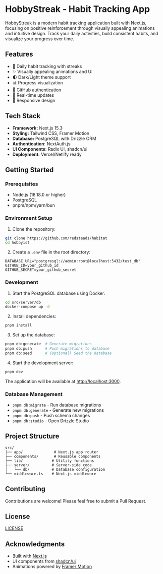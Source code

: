# HobbyStreak - Habit Tracking App

HobbyStreak is a modern habit tracking application built with Next.js, focusing on positive reinforcement through visually appealing animations and intuitive design. Track your daily activities, build consistent habits, and visualize your progress over time.

## Features

- 🎯 Daily habit tracking with streaks
- ✨ Visually appealing animations and UI
- 🌓 Dark/Light theme support
- 📊 Progress visualization
- 🔐 GitHub authentication
- 🚀 Real-time updates
- 📱 Responsive design

## Tech Stack

- **Framework:** Next.js 15.3
- **Styling:** Tailwind CSS, Framer Motion
- **Database:** PostgreSQL with Drizzle ORM
- **Authentication:** NextAuth.js
- **UI Components:** Radix UI, shadcn/ui
- **Deployment:** Vercel/Netlify ready

## Getting Started

### Prerequisites

- Node.js (18.18.0 or higher)
- PostgreSQL
- pnpm/npm/yarn/bun

### Environment Setup

1. Clone the repository:

```bash
git clone https://github.com/redsteadz/habitat
cd hobbyist
```

2. Create a `.env` file in the root directory:

```env
DATABASE_URL="postgresql://admin:root@localhost:5432/test_db"
GITHUB_ID=your_github_id
GITHUB_SECRET=your_github_secret
```

### Development

1. Start the PostgreSQL database using Docker:

```bash
cd src/server/db
docker-compose up -d
```

2. Install dependencies:

```bash
pnpm install
```

3. Set up the database:

```bash
pnpm db:generate  # Generate migrations
pnpm db:push      # Push migrations to database
pnpm db:seed      # (Optional) Seed the database
```

4. Start the development server:

```bash
pnpm dev
```

The application will be available at [http://localhost:3000](http://localhost:3000).

### Database Management

- `pnpm db:migrate` - Run database migrations
- `pnpm db:generate` - Generate new migrations
- `pnpm db:push` - Push schema changes
- `pnpm db:studio` - Open Drizzle Studio

## Project Structure

```
src/
├── app/              # Next.js app router
├── components/       # Reusable components
├── lib/             # Utility functions
├── server/          # Server-side code
│   └── db/          # Database configuration
└── middleware.ts    # Next.js middleware
```

## Contributing

Contributions are welcome! Please feel free to submit a Pull Request.

## License

[LICENSE](LICENSE)

## Acknowledgments

- Built with [Next.js](https://nextjs.org/)
- UI components from [shadcn/ui](https://ui.shadcn.com/)
- Animations powered by [Framer Motion](https://www.framer.com/motion/)

